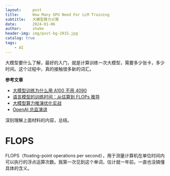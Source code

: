 ```yaml
---
layout:     post
title:      How Many GPU Need For LLM Training
subtitle:   大模型算力计算
date:       2024-01-06
author:     shake
header-img: img/post-bg-2015.jpg
catalog: true
tags:
    - AI
---
```


大模型要什么了解，最好的入门，就是计算训练一次大模型，需要多少张卡，多少时间。这个过程中，真的接触很多新的词汇。

**参考文章**

* [大模型训练为什么用 A100 不用 4090
](https://mp.weixin.qq.com/s/PCbvJdIKGXDugUt1aul5Cg)
* [语言模型的训练时间：从估算到 FLOPs 推导
](https://zhuanlan.zhihu.com/p/646905171)
* [大模型算力推演优化实战
](https://mp.weixin.qq.com/s/oUe_Vw0vfMvXJ-w97dkK4w)
* [OpenAI 总监演讲](https://36kr.com/p/2278602196457221)

深刻理解上面材料的内容，总结。




# FLOPS

FLOPS（floating-point operations per second），用于测量计算机在单位时间内可以执行的浮点运算次数。我第一次见到这个单词，估计就一年前。一直也没搞懂具体的含义。
 





